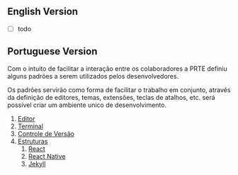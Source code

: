 ## English Version

- [ ] todo

## Portuguese Version

Com o intuito de facilitar a interação entre os colaboradores a PRTE definiu alguns padrões
a serem utilizados pelos desenvolvedores.

Os padrões servirão como forma de facilitar o trabalho em conjunto, através da definição de
editores, temas, extensões, teclas de atalhos, etc. será possível criar um ambiente unico
de desenvolvimento.

1. [Editor](patterns/EDITOR.md)
2. [Terminal](patterns/TERMINAL.md)
3. [Controle de Versão](patterns/GIT.md)
4. [Estruturas](patterns/code/README.md)
   1. [React](patterns/code/REACT.md)
   2. [React Native](patterns/code/REACTNATIVE.md)
   3. [Jekyll](patterns/code/JEKYLL.md)
